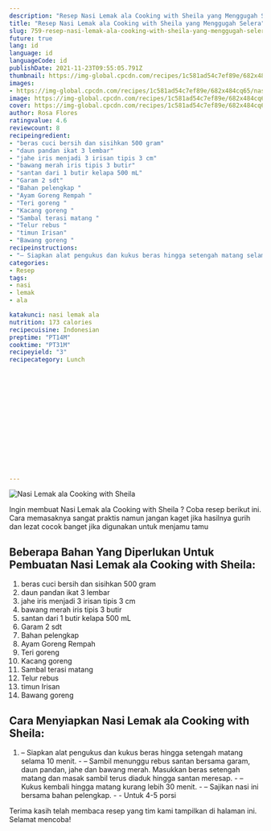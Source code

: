 ```yaml
---
description: "Resep Nasi Lemak ala Cooking with Sheila yang Menggugah Selera"
title: "Resep Nasi Lemak ala Cooking with Sheila yang Menggugah Selera"
slug: 759-resep-nasi-lemak-ala-cooking-with-sheila-yang-menggugah-selera
future: true
lang: id
language: id
languageCode: id
publishDate: 2021-11-23T09:55:05.791Z 
thumbnail: https://img-global.cpcdn.com/recipes/1c581ad54c7ef89e/682x484cq65/nasi-lemak-ala-cooking-with-sheila-foto-resep-utama.webp
images:
- https://img-global.cpcdn.com/recipes/1c581ad54c7ef89e/682x484cq65/nasi-lemak-ala-cooking-with-sheila-foto-resep-utama.webp
image: https://img-global.cpcdn.com/recipes/1c581ad54c7ef89e/682x484cq65/nasi-lemak-ala-cooking-with-sheila-foto-resep-utama.webp
cover: https://img-global.cpcdn.com/recipes/1c581ad54c7ef89e/682x484cq65/nasi-lemak-ala-cooking-with-sheila-foto-resep-utama.webp
author: Rosa Flores
ratingvalue: 4.6
reviewcount: 8
recipeingredient:
- "beras cuci bersih dan sisihkan 500 gram"
- "daun pandan ikat 3 lembar"
- "jahe iris menjadi 3 irisan tipis 3 cm"
- "bawang merah iris tipis 3 butir"
- "santan dari 1 butir kelapa 500 mL"
- "Garam 2 sdt"
- "Bahan pelengkap "
- "Ayam Goreng Rempah "
- "Teri goreng "
- "Kacang goreng "
- "Sambal terasi matang "
- "Telur rebus "
- "timun Irisan"
- "Bawang goreng "
recipeinstructions:
- "– Siapkan alat pengukus dan kukus beras hingga setengah matang selama 10 menit. – Sambil menunggu rebus santan bersama garam, daun pandan, jahe dan bawang merah. Masukkan beras setengah matang dan masak sambil terus diaduk hingga santan meresap. – Kukus kembali hingga matang kurang lebih 30 menit. – Sajikan nasi ini bersama bahan pelengkap.  Untuk 4-5 porsi"
categories:
- Resep
tags:
- nasi
- lemak
- ala

katakunci: nasi lemak ala 
nutrition: 173 calories
recipecuisine: Indonesian
preptime: "PT14M"
cooktime: "PT31M"
recipeyield: "3"
recipecategory: Lunch


     
    
    
    
    
    
    
    
    
    
    
      
    
---
```



![Nasi Lemak ala Cooking with Sheila](https://img-global.cpcdn.com/recipes/1c581ad54c7ef89e/682x484cq65/nasi-lemak-ala-cooking-with-sheila-foto-resep-utama.webp)

Ingin membuat Nasi Lemak ala Cooking with Sheila ? Coba resep berikut ini. Cara memasaknya sangat praktis namun jangan kaget jika hasilnya gurih dan lezat cocok banget jika digunakan untuk menjamu tamu

<!--inarticleads1-->

## Beberapa Bahan Yang Diperlukan Untuk Pembuatan Nasi Lemak ala Cooking with Sheila:

1. beras cuci bersih dan sisihkan 500 gram
1. daun pandan ikat 3 lembar
1. jahe iris menjadi 3 irisan tipis 3 cm
1. bawang merah iris tipis 3 butir
1. santan dari 1 butir kelapa 500 mL
1. Garam 2 sdt
1. Bahan pelengkap 
1. Ayam Goreng Rempah 
1. Teri goreng 
1. Kacang goreng 
1. Sambal terasi matang 
1. Telur rebus 
1. timun Irisan
1. Bawang goreng 



<!--inarticleads2-->

## Cara Menyiapkan Nasi Lemak ala Cooking with Sheila:

1. – Siapkan alat pengukus dan kukus beras hingga setengah matang selama 10 menit. - – Sambil menunggu rebus santan bersama garam, daun pandan, jahe dan bawang merah. Masukkan beras setengah matang dan masak sambil terus diaduk hingga santan meresap. - – Kukus kembali hingga matang kurang lebih 30 menit. - – Sajikan nasi ini bersama bahan pelengkap. -  - Untuk 4-5 porsi




Terima kasih telah membaca resep yang tim kami tampilkan di halaman ini. Selamat mencoba!
